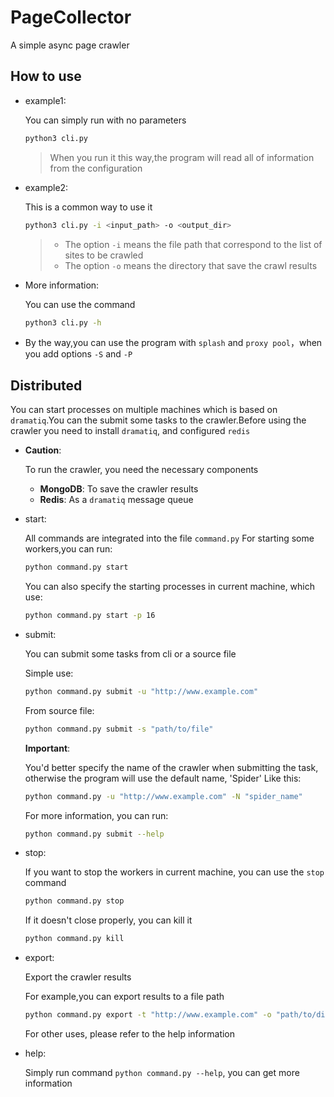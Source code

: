 # PageCollector
A simple async page crawler
## How to use
* example1:

    You can simply run with no parameters

    ```bash
    python3 cli.py
    ```
    > When you run it this way,the program will read all of information from the configuration

* example2:

    This is a common way to use it

    ```bash
    python3 cli.py -i <input_path> -o <output_dir>
    ```
    > * The option `-i` means the file path that correspond to the list of sites to be crawled
    > * The option `-o` means the directory that save the crawl results

* More information:

    You can use the command

    ```bash
    python3 cli.py -h
    ```

* By the way,you can use the program with `splash` and `proxy pool`，when you add options `-S` and `-P`
## Distributed
You can start processes on multiple machines which is based on `dramatiq`.You can the submit some tasks to the crawler.Before using the crawler you need to install ` dramatiq `, and configured ` redis `
* **Caution**:
    
    To run the crawler, you need the necessary components
    * **MongoDB**: To save the crawler results
    * **Redis**: As a `dramatiq` message queue
* start:

    All commands are integrated into the file `command.py`
For starting some workers,you can run:
    ```bash
    python command.py start
    ```

    You can also specify the starting processes in current machine, which use:

    ```bash
    python command.py start -p 16
    ```
* submit:

    You can submit some tasks from cli or a source file
    
    Simple use:
    ```bash
    python command.py submit -u "http://www.example.com"
    ```
    From source file:
    ```bash
    python command.py submit -s "path/to/file"
    ```
    **Important**:
    
    You'd better specify the name of the crawler when submitting the task, otherwise the program will use the default name, 'Spider'
    Like this:
    ```bash
    python command.py -u "http://www.example.com" -N "spider_name"
    ```
    For more information, you can run:
    ```bash
    python command.py submit --help
    ```
* stop:

    If you want to stop the workers in current machine, you can use the `stop` command
    ```bash
    python command.py stop
    ```
    If it doesn't close properly, you can kill it
    ```bash
    python command.py kill
    ```
* export:
    
    Export the crawler results
    
    For example,you can export results to a file path
    ```bash
    python command.py export -t "http://www.example.com" -o "path/to/dir"
    ```
    For other uses, please refer to the help information
* help:
    
    Simply run command `python command.py --help`, you can get more information
